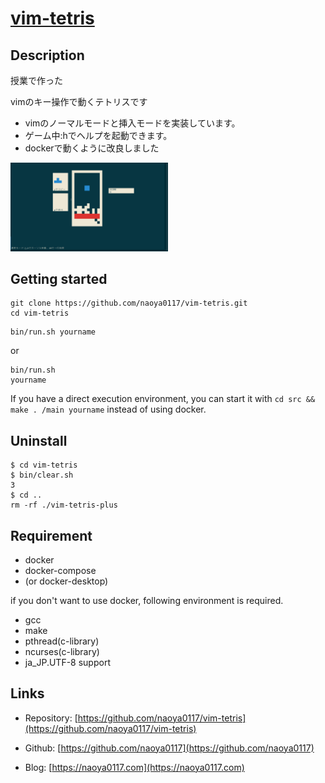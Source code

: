 # [vim-tetris](https://github.com/naoya0117/vim-tetris)
## Description
授業で作った

vimのキー操作で動くテトリスです
- vimのノーマルモードと挿入モードを実装しています。
- ゲーム中:hでヘルプを起動できます。
- dockerで動くように改良しました

<img src="https://github.com/naoya0117/vim-tetris/blob/image/tetris.png?raw=true" width="50%">

## Getting started

```
git clone https://github.com/naoya0117/vim-tetris.git
cd vim-tetris
```
```
bin/run.sh yourname
```
or 
```
bin/run.sh
yourname
```

If you have a direct execution environment, you can start it with ```cd src && make . /main yourname``` instead of using docker.


## Uninstall
```
$ cd vim-tetris
$ bin/clear.sh
3
$ cd ..
rm -rf ./vim-tetris-plus
```

## Requirement
- docker
- docker-compose
- (or docker-desktop)

if you don't want to use docker, following environment is required.
- gcc
- make
- pthread(c-library)
- ncurses(c-library)
- ja_JP.UTF-8 support

## Links
- Repository: [https://github.com/naoya0117/vim-tetris](https://github.com/naoya0117/vim-tetris)

- Github: [https://github.com/naoya0117](https://github.com/naoya0117)

- Blog: [https://naoya0117.com](https://naoya0117.com)
  
